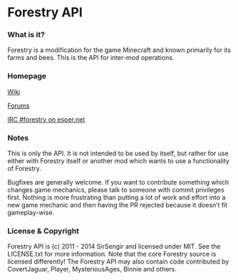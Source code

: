Forestry API
====================================

### What is it?

Forestry is a modification for the game Minecraft and known primarily for its farms and bees. This is the API for inter-mod operations.

### Homepage

[Wiki](http://forestry.sengir.net/)

[Forums](http://forestry.sengir.net/forum/)

[IRC #forestry on esper.net](http://webchat.esper.net/?nick=ForestryWiki...&channels=forestry&prompt=1)

### Notes

This is only the API. It is not intended to be used by itself, but rather for use either with Forestry itself or another mod which wants to use a functionality of Forestry.

Bugfixes are generally welcome. If you want to contribute something which changes game mechanics, please talk to someone with commit privileges first. Nothing is more frustrating than putting a lot of work and effort into a new game mechanic and then having the PR rejected because it doesn’t fit gameplay-wise.

### License & Copyright

Forestry API is (c) 2011 - 2014 SirSengir and licensed under MIT. See the LICENSE.txt for more information. Note that the core Forestry source is licensed differently! The Forestry API may also contain code contributed by CovertJaguar, Player, MysteriousAges, Binnie and others.
